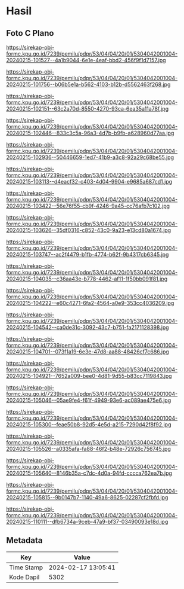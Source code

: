 # Hasil

## Foto C Plano

https://sirekap-obj-formc.kpu.go.id/7239/pemilu/pdpr/53/04/04/20/01/5304042001004-20240215-101527--4a1b9044-6e1e-4eaf-bbd2-456f9f1d7157.jpg

https://sirekap-obj-formc.kpu.go.id/7239/pemilu/pdpr/53/04/04/20/01/5304042001004-20240215-101756--b06b5e1a-b562-4103-b12b-d5562463f268.jpg

https://sirekap-obj-formc.kpu.go.id/7239/pemilu/pdpr/53/04/04/20/01/5304042001004-20240215-102151--63c2a70d-8550-4270-93ca-6ea35a11a78f.jpg

https://sirekap-obj-formc.kpu.go.id/7239/pemilu/pdpr/53/04/04/20/01/5304042001004-20240215-102446--833c3c5a-96a3-4d7b-b9fb-a628960d77aa.jpg

https://sirekap-obj-formc.kpu.go.id/7239/pemilu/pdpr/53/04/04/20/01/5304042001004-20240215-102936--50446659-1ed7-41b9-a3c8-92a29c68be55.jpg

https://sirekap-obj-formc.kpu.go.id/7239/pemilu/pdpr/53/04/04/20/01/5304042001004-20240215-103113--d4eacf32-c403-4d04-9904-e9685a687cd1.jpg

https://sirekap-obj-formc.kpu.go.id/7239/pemilu/pdpr/53/04/04/20/01/5304042001004-20240215-103422--56e76f55-cb9f-4246-9a45-cc76afb7c102.jpg

https://sirekap-obj-formc.kpu.go.id/7239/pemilu/pdpr/53/04/04/20/01/5304042001004-20240215-103626--35df0316-c852-43c0-9a23-e13cd80a1674.jpg

https://sirekap-obj-formc.kpu.go.id/7239/pemilu/pdpr/53/04/04/20/01/5304042001004-20240215-103747--ac2f4479-b1fb-4774-b62f-9b4317cb6345.jpg

https://sirekap-obj-formc.kpu.go.id/7239/pemilu/pdpr/53/04/04/20/01/5304042001004-20240215-104035--c36aa43e-b778-4462-af11-1f50bb091f81.jpg

https://sirekap-obj-formc.kpu.go.id/7239/pemilu/pdpr/53/04/04/20/01/5304042001004-20240215-104222--e60c4271-6fa2-4564-a0e9-353cc4036209.jpg

https://sirekap-obj-formc.kpu.go.id/7239/pemilu/pdpr/53/04/04/20/01/5304042001004-20240215-104542--ca0de31c-3092-43c7-b751-fa2171128398.jpg

https://sirekap-obj-formc.kpu.go.id/7239/pemilu/pdpr/53/04/04/20/01/5304042001004-20240215-104701--073f1a19-6e3e-47d8-aa88-48426cf7c686.jpg

https://sirekap-obj-formc.kpu.go.id/7239/pemilu/pdpr/53/04/04/20/01/5304042001004-20240215-104921--7652a009-bee0-4d81-9d55-b83cc7119843.jpg

https://sirekap-obj-formc.kpu.go.id/7239/pemilu/pdpr/53/04/04/20/01/5304042001004-20240215-105046--05ae9fe4-f61f-4949-93e6-ac089ae475e6.jpg

https://sirekap-obj-formc.kpu.go.id/7239/pemilu/pdpr/53/04/04/20/01/5304042001004-20240215-105300--feae50b8-92d5-4e5d-a215-7290d42f8f92.jpg

https://sirekap-obj-formc.kpu.go.id/7239/pemilu/pdpr/53/04/04/20/01/5304042001004-20240215-105526--a0335afa-fa88-46f2-b48e-72926c756745.jpg

https://sirekap-obj-formc.kpu.go.id/7239/pemilu/pdpr/53/04/04/20/01/5304042001004-20240215-105640--8146b35a-c7dc-4d0a-94fd-cccca762ea7b.jpg

https://sirekap-obj-formc.kpu.go.id/7239/pemilu/pdpr/53/04/04/20/01/5304042001004-20240215-105815--9b0147b7-1140-49a6-8625-02287cf2fbfd.jpg

https://sirekap-obj-formc.kpu.go.id/7239/pemilu/pdpr/53/04/04/20/01/5304042001004-20240215-110111--dfb6734a-9ceb-47a9-bf37-03490093e18d.jpg


## Metadata

| Key        | Value               |
| ---------- | ------------------- |
| Time Stamp | 2024-02-17 13:05:41 |
| Kode Dapil | 5302                |



